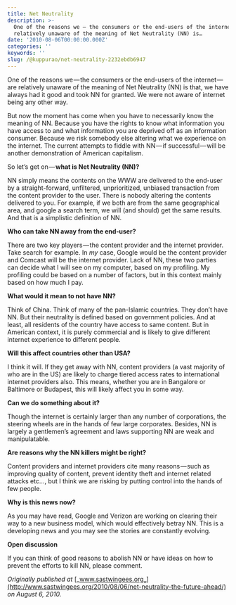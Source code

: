 ```yaml
---
title: Net Neutrality
description: >-
  One of the reasons we — the consumers or the end-users of the internet — are
  relatively unaware of the meaning of Net Neutrality (NN) is…
date: '2010-08-06T00:00:00.000Z'
categories: ''
keywords: ''
slug: /@kuppurao/net-neutrality-2232ebdb6947
---
```


One of the reasons we — the consumers or the end-users of the internet — are relatively unaware of the meaning of Net Neutrality (NN) is that, we have always had it good and took NN for granted. We were not aware of internet being any other way.

But now the moment has come when you have to necessarily know the meaning of NN. Because you have the rights to know what information you have access to and what information you are deprived off as an information consumer. Because we risk somebody else altering what we experience on the internet. The current attempts to fiddle with NN — if successful — will be another demonstration of American capitalism.

So let’s get on — **what is Net Neutrality (NN)?**

NN simply means the contents on the WWW are delivered to the end-user by a straight-forward, unfiltered, unprioritized, unbiased transaction from the content provider to the user. There is nobody altering the contents delivered to you. For example, if we both are from the same geographical area, and google a search term, we will (and should) get the same results. And that is a simplistic definition of NN.

**Who can take NN away from the end-user?**

There are two key players — the content provider and the internet provider. Take search for example. In _my_ case, Google would be the content provider and Comcast will be the internet provider. Lack of NN, these two parties can decide what I will see on my computer, based on my profiling. My profiling could be based on a number of factors, but in this context mainly based on how much I pay.

**What would it mean to not have NN?**

Think of China. Think of many of the pan-Islamic countries. They don’t have NN. But their neutrality is defined based on government policies. And at least, all residents of the country have access to same content. But in American context, it is purely commercial and is likely to give different internet experience to different people.

**Will this affect countries other than USA?**

I think it will. If they get away with NN, content providers (a vast majority of who are in the US) are likely to charge tiered access rates to international internet providers also. This means, whether you are in Bangalore or Baltimore or Budapest, this will likely affect you in some way.

**Can we do something about it?**

Though the internet is certainly larger than any number of corporations, the steering wheels are in the hands of few large corporates. Besides, NN is largely a gentlemen’s agreement and laws supporting NN are weak and manipulatable.

**Are reasons why the NN killers might be right?**

Content providers and internet providers cite many reasons — such as improving quality of content, prevent identity theft and internet related attacks etc…, but I think we are risking by putting control into the hands of few people.

**Why is this news now?**

As you may have read, Google and Verizon are working on clearing their way to a new business model, which would effectively betray NN. This is a developing news and you may see the stories are constantly evolving.

**Open discussion**

If you can think of good reasons to abolish NN or have ideas on how to prevent the efforts to kill NN, please comment.

_Originally published at_ [_www.sastwingees.org_](http://www.sastwingees.org/2010/08/06/net-neutrality-the-future-ahead/) _on August 6, 2010._